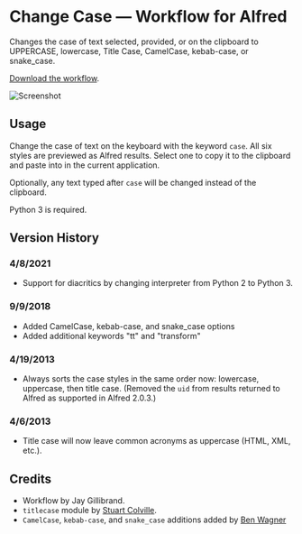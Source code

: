 # Change Case — Workflow for Alfred

Changes the case of text selected, provided, or on the clipboard to UPPERCASE, lowercase, Title Case, CamelCase, kebab-case, or snake_case.

[Download the workflow](https://github.com/gillibrand/alfred-change-case/blob/master/Change%20Case.alfredworkflow).

![Screenshot](changecase.png)

## Usage

Change the case of text on the keyboard with the keyword `case`. All six styles are previewed as Alfred results. Select one to copy it to the clipboard and paste into in the current application.

Optionally, any text typed after `case` will be changed instead of the clipboard.

Python 3 is required.

## Version History

### 4/8/2021
- Support for diacritics by changing interpreter from Python 2 to Python 3.

### 9/9/2018

- Added CamelCase, kebab-case, and snake_case options
- Added additional keywords "tt" and "transform"

### 4/19/2013

- Always sorts the case styles in the same order now: lowercase, uppercase, then title case. (Removed the `uid` from results returned to Alfred as supported in Alfred 2.0.3.)

### 4/6/2013

- Title case will now leave common acronyms as uppercase (HTML, XML, etc.).

## Credits

- Workflow by Jay Gillibrand.
- `titlecase` module by [Stuart Colville](http://muffinresearch.co.uk).
- `CamelCase`, `kebab-case`, and `snake_case` additions added by [Ben Wagner](https://blizzrdof77.com)
